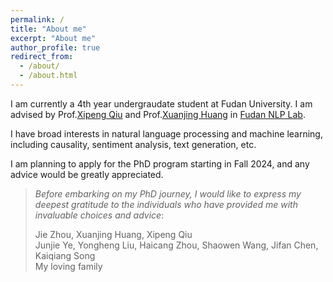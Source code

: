 ```yaml
---
permalink: /
title: "About me"
excerpt: "About me"
author_profile: true
redirect_from: 
  - /about/
  - /about.html
---
```


I am currently a 4th year undergraudate student at Fudan University. I am advised by Prof.[Xipeng Qiu](https://xpqiu.github.io/en.html) and Prof.[Xuanjing Huang](https://xuanjing-huang.github.io/) in [Fudan NLP Lab](https://nlp.fudan.edu.cn/).
                
I have broad interests in natural language processing and machine learning, including causality, sentiment analysis, text generation, etc.
                
I am planning to apply for the PhD program starting in Fall 2024, and any advice would be greatly appreciated.


> *Before embarking on my PhD journey, I would like to express my deepest gratitude to the individuals who have provided me with invaluable choices and advice*:
>
> Jie Zhou, Xuanjing Huang, Xipeng Qiu  
> Junjie Ye, Yongheng Liu, Haicang Zhou, Shaowen Wang, Jifan Chen, Kaiqiang Song  
> My loving family